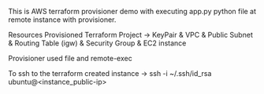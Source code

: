 This is AWS terraform provisioner demo with executing app.py python file at remote instance with provisioner.

Resources Provisioned
Terraform Project -> KeyPair & VPC & Public Subnet & Routing Table (igw) & Security Group & EC2 instance 

Provisioner used file and remote-exec

To ssh to the terraform created instance -> ssh -i ~/.ssh/id_rsa ubuntu@<instance_public-ip>
